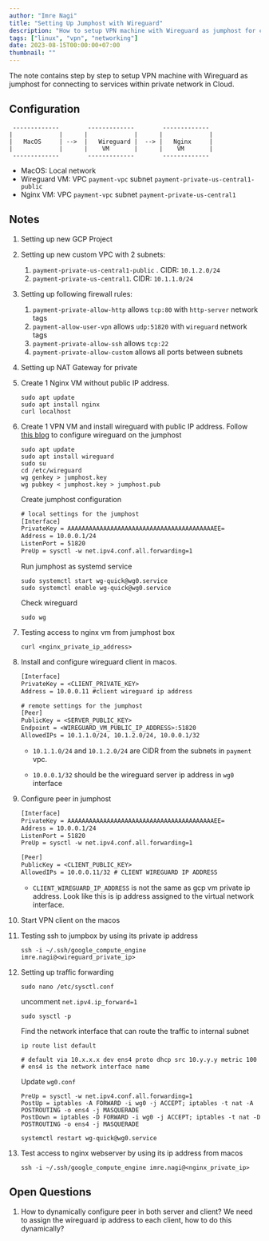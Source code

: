```yaml
---
author: "Imre Nagi"
title: "Setting Up Jumphost with Wireguard"
description: "How to setup VPN machine with Wireguard as jumphost for connecting to services within private network in Cloud"
tags: ["linux", "vpn", "networking"]
date: 2023-08-15T00:00:00+07:00
thumbnail: ""
---
```


The note contains step by step to setup VPN machine with Wireguard as jumphost for connecting to services within private network in Cloud.

## Configuration

```
 -------------        -------------        -------------   
|             |      |             |      |             |  
|   MacOS     | -->  |   Wireguard |  --> |   Nginx     |  
|             |      |    VM       |      |    VM       |  
 -------------        -------------        -------------   
```

* MacOS: Local network
* Wireguard VM: VPC `payment-vpc` subnet `payment-private-us-central1-public`
* Nginx VM: VPC `payment-vpc` subnet `payment-private-us-central1`

## Notes

1. Setting up new GCP Project
1. Setting up new custom VPC with 2 subnets:

    1. `payment-private-us-central1-public` . CIDR: `10.1.2.0/24`
    1. `payment-private-us-central1`. CIDR: `10.1.1.0/24`

1. Setting up following firewall rules:

    1. `payment-private-allow-http` allows `tcp:80` with `http-server` network tags
    1. `payment-allow-user-vpn` allows `udp:51820` with `wireguard` network tags
    1. `payment-private-allow-ssh` allows `tcp:22`
    1. `payment-private-allow-custom` allows all ports between subnets

1. Setting up NAT Gateway for private
1. Create 1 Nginx VM without public IP address.

    ```shell
    sudo apt update
    sudo apt install nginx
    curl localhost
    ```

1. Create 1 VPN VM and install wireguard with public IP address. Follow [this blog](https://www.procustodibus.com/blog/2022/11/wireguard-jumphost/) to configure wireguard on the jumphost

    ```shell
    sudo apt update
    sudo apt install wireguard
    sudo su
    cd /etc/wireguard
    wg genkey > jumphost.key
    wg pubkey < jumphost.key > jumphost.pub
    ```

    Create jumphost configuration
    ```txt
    # local settings for the jumphost
    [Interface]
    PrivateKey = AAAAAAAAAAAAAAAAAAAAAAAAAAAAAAAAAAAAAAAAAEE=
    Address = 10.0.0.1/24
    ListenPort = 51820
    PreUp = sysctl -w net.ipv4.conf.all.forwarding=1
    ```

    Run jumphost as systemd service
    ```shell
    sudo systemctl start wg-quick@wg0.service
    sudo systemctl enable wg-quick@wg0.service
    ```

    Check wireguard
    ```shell
    sudo wg
    ```

1. Testing access to nginx vm from jumphost box

    ```shell
    curl <nginx_private_ip_address>
    ```

1. Install and configure wireguard client in macos.

    ```txt    
    [Interface]
    PrivateKey = <CLIENT_PRIVATE_KEY>
    Address = 10.0.0.11 #client wireguard ip address

    # remote settings for the jumphost
    [Peer]
    PublicKey = <SERVER_PUBLIC_KEY>
    Endpoint = <WIREGUARD_VM_PUBLIC_IP_ADDRESS>:51820
    AllowedIPs = 10.1.1.0/24, 10.1.2.0/24, 10.0.0.1/32
    ```

    * `10.1.1.0/24` and `10.1.2.0/24` are CIDR from the subnets in `payment` vpc.

    * `10.0.0.1/32` should be the wireguard server ip address in `wg0` interface

1. Configure peer in jumphost

    ```txt    
    [Interface]
    PrivateKey = AAAAAAAAAAAAAAAAAAAAAAAAAAAAAAAAAAAAAAAAAEE=
    Address = 10.0.0.1/24
    ListenPort = 51820
    PreUp = sysctl -w net.ipv4.conf.all.forwarding=1

    [Peer]
    PublicKey = <CLIENT_PUBLIC_KEY>
    AllowedIPs = 10.0.0.11/32 # CLIENT WIREGUARD IP ADDRESS
    ```

    * `CLIENT_WIREGUARD_IP_ADDRESS` is not the same as gcp vm private ip address. Look like this is ip address assigned to the virtual network interface.

1. Start VPN client on the macos

1. Testing ssh to jumpbox by using its private ip address

    ```shell
    ssh -i ~/.ssh/google_compute_engine imre.nagi@<wireguard_private_ip>
    ```

1. Setting up traffic forwarding

    ```shell
    sudo nano /etc/sysctl.conf
    ```

    uncomment `net.ipv4.ip_forward=1`

    ```shell
    sudo sysctl -p
    ```

    Find the network interface that can route the traffic to internal subnet

    ```shell
    ip route list default

    # default via 10.x.x.x dev ens4 proto dhcp src 10.y.y.y metric 100
    # ens4 is the network interface name
    ```

    Update `wg0.conf`
    ```
    PreUp = sysctl -w net.ipv4.conf.all.forwarding=1
    PostUp = iptables -A FORWARD -i wg0 -j ACCEPT; iptables -t nat -A POSTROUTING -o ens4 -j MASQUERADE
    PostDown = iptables -D FORWARD -i wg0 -j ACCEPT; iptables -t nat -D POSTROUTING -o ens4 -j MASQUERADE
    ```

    ```shell
    systemctl restart wg-quick@wg0.service
    ```

1. Test access to nginx webserver by using its ip address from macos

    ```shell
    ssh -i ~/.ssh/google_compute_engine imre.nagi@<nginx_private_ip>
    ```

## Open Questions

1. How to dynamically configure peer in both server and client? We need to assign the wireguard ip address to each client, how to do this dynamically?